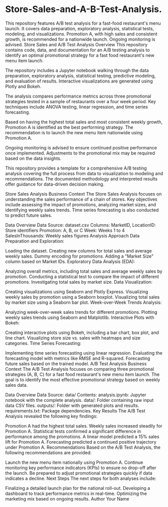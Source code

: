 # Store-Sales-and-A-B-Test-Analysis.
This repository features A/B test analysis for a fast-food restaurant's menu launch. It covers data preparation, exploratory analysis, statistical tests, modeling, and visualizations. Promotion A, with high sales and consistent growth, is recommended for a nationwide launch. Ongoing monitoring is advised.
Store Sales and A/B Test Analysis
Overview
This repository contains code, data, and documentation for an A/B testing analysis to identify an optimal promotional strategy for a fast food restaurant's new menu item launch.

The repository includes a Jupyter notebook walking through the data preparation, exploratory analysis, statistical testing, predictive modeling, and evaluation of results. Interactive visualizations are generated using Plotly and Bokeh.

The analysis compares performance metrics across three promotional strategies tested in a sample of restaurants over a four week period. Key techniques include ANOVA testing, linear regression, and time series forecasting.

Based on having the highest total sales and most consistent weekly growth, Promotion A is identified as the best performing strategy. The recommendation is to launch the new menu item nationwide using Promotion A.

Ongoing monitoring is advised to ensure continued positive performance once implemented. Adjustments to the promotional mix may be required based on the data insights.

This repository provides a template for a comprehensive A/B testing analysis covering the full process from data to visualization to modeling and recommendations. The documented methodology and interpreted results offer guidance for data-driven decision making.

Store Sales Analysis
Business Context
The Store Sales Analysis focuses on understanding the sales performance of a chain of stores. Key objectives include assessing the impact of promotions, analyzing market sizes, and identifying weekly sales trends. Time series forecasting is also conducted to predict future sales.

Data Overview
Data Source: dataset.csv
Columns:
MarketID, LocationID: Store identifiers
Promotion: A, B, or C
Week: Weeks 1 to 4
SalesInThousands: Weekly sales figures
Analysis Approach
Data Preparation and Exploration:

Loading the dataset.
Creating new columns for total sales and average weekly sales.
Dummy encoding for promotions.
Adding a "Market Size" column based on Market IDs.
Exploratory Data Analysis (EDA):

Analyzing overall metrics, including total sales and average weekly sales by promotion.
Conducting a statistical test to compare the impact of different promotions.
Investigating total sales by market size.
Data Visualization:

Creating visualizations using Seaborn and Plotly Express.
Visualizing weekly sales by promotion using a Seaborn boxplot.
Visualizing total sales by market size using a Seaborn bar plot.
Week-over-Week Trends Analysis:

Analyzing week-over-week sales trends for different promotions.
Plotting weekly sales trends using Seaborn and Matplotlib.
Interactive Plots with Bokeh:

Creating interactive plots using Bokeh, including a bar chart, box plot, and line chart.
Visualizing store size vs. sales with heatmaps and size categories.
Time Series Forecasting:

Implementing time series forecasting using linear regression.
Evaluating the forecasting model with metrics like RMSE and R-squared.
Forecasting future sales based on the trained model.
A/B Test Analysis
Business Context
The A/B Test Analysis focuses on comparing three promotional strategies (A, B, C) for a fast food restaurant's new menu item launch. The goal is to identify the most effective promotional strategy based on weekly sales data.

Data Overview
Data Source: data/
Contents:
analysis.ipynb: Jupyter notebook with the complete analysis.
data/: Folder containing raw input data CSV files.
outputs/: Folder with generated plots and results.
requirements.txt: Package dependencies.
Key Results
The A/B Test Analysis revealed the following key findings:

Promotion A had the highest total sales.
Weekly sales increased steadily for Promotion A.
Statistical tests confirmed a significant difference in performance among the promotions.
A linear model predicted a 15% sales lift for Promotion A.
Forecasting predicted a continued positive trajectory under Promotion A.
Recommendations
Based on the A/B Test Analysis, the following recommendations are provided:

Launch the new menu item nationally using Promotion A.
Continue monitoring key performance indicators (KPIs) to ensure no drop-off after the launch.
Be prepared to adjust promotional strategies quickly if data indicates a decline.
Next Steps
The next steps for both analyses include:

Finalizing a detailed launch plan for the national roll-out.
Developing a dashboard to track performance metrics in real-time.
Optimizing the marketing mix based on ongoing results.
Author
Your Name

